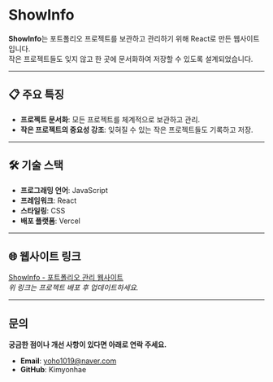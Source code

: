 # ShowInfo

**ShowInfo**는 포트폴리오 프로젝트를 보관하고 관리하기 위해 React로 만든 웹사이트입니다.  
작은 프로젝트들도 잊지 않고 한 곳에 문서화하여 저장할 수 있도록 설계되었습니다.

---

## 📋 주요 특징

- **프로젝트 문서화**: 모든 프로젝트를 체계적으로 보관하고 관리.
- **작은 프로젝트의 중요성 강조**: 잊혀질 수 있는 작은 프로젝트들도 기록하고 저장.

---

## 🛠️ 기술 스택

- **프로그래밍 언어**: JavaScript  
- **프레임워크**: React  
- **스타일링**: CSS  
- **배포 플랫폼**: Vercel

---

## 🌐 웹사이트 링크

[ShowInfo - 포트폴리오 관리 웹사이트](https://yourwebsite.com)  
*위 링크는 프로젝트 배포 후 업데이트하세요.*

---

## 문의
**궁금한 점이나 개선 사항이 있다면 아래로 연락 주세요.**

- **Email**: yoho1019@naver.com
- **GitHub**: Kimyonhae